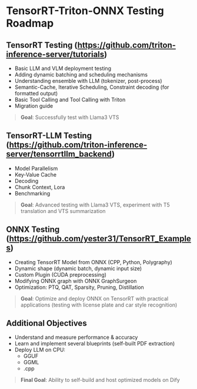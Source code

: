 # TensorRT-Triton-ONNX Testing Roadmap

## TensorRT Testing (https://github.com/triton-inference-server/tutorials)
- Basic LLM and VLM deployment testing
- Adding dynamic batching and scheduling mechanisms
- Understanding ensemble with LLM (tokenizer, post-process)
- Semantic-Cache, Iterative Scheduling, Constraint decoding (for formatted output)
- Basic Tool Calling and Tool Calling with Triton
- Migration guide
> **Goal**: Successfully test with Llama3 VTS

## TensorRT-LLM Testing (https://github.com/triton-inference-server/tensorrtllm_backend)
- Model Parallelism
- Key-Value Cache
- Decoding
- Chunk Context, Lora
- Benchmarking
> **Goal**: Advanced testing with Llama3 VTS, experiment with T5 translation and VTS summarization

## ONNX Testing (https://github.com/yester31/TensorRT_Examples)
- Creating TensorRT Model from ONNX (CPP, Python, Polygraphy)
- Dynamic shape (dynamic batch, dynamic input size)
- Custom Plugin (CUDA preprocessing)
- Modifying ONNX graph with ONNX GraphSurgeon
- Optimization: PTQ, QAT, Sparsity, Pruning, Distillation
> **Goal**: Optimize and deploy ONNX on TensorRT with practical applications (testing with license plate and car style recognition)

## Additional Objectives
- Understand and measure performance & accuracy
- Learn and implement several blueprints (self-built PDF extraction)
- Deploy LLM on CPU:
  * GGUF
  * GGML
  * .cpp

> **Final Goal**: Ability to self-build and host optimized models on Dify
